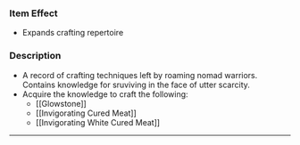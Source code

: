 ### Item Effect
- Expands crafting repertoire
### Description
- A record of crafting techniques left by roaming nomad warriors. Contains knowledge for sruviving in the face of utter scarcity.
- Acquire the knowledge to craft the following:
	- [[Glowstone]]
	- [[Invigorating Cured Meat]]
	- [[Invigorating White Cured Meat]]
___